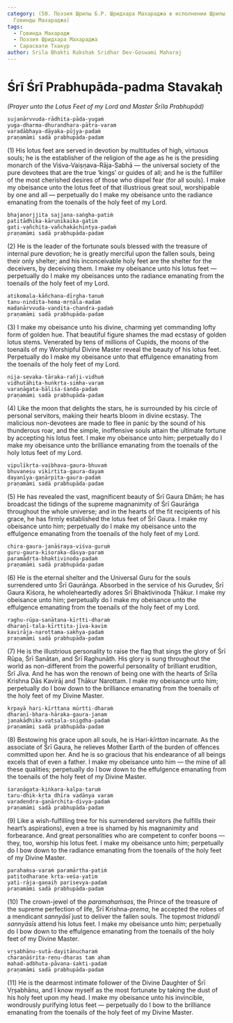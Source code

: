 ```yaml
---
category: (50. Поэзия Шрилы Б.Р. Шридхара Махараджа в исполнении Шрилы Б.С.
  Говинды Махараджа)
tags:
  - Говинда Махарадж
  - Поэзия Шридхара Махараджа
  - Сарасвати Тхакур
author: Srila Bhakti Rakshak Sridhar Dev-Goswami Maharaj
---
```


# Śrī Śrī Prabhupāda-padma Stavakaḥ

*(Prayer unto the Lotus Feet of my Lord and Master Śrīla Prabhupād)*

    sujanārvvuda-rādhita-pāda-yugaṁ
    yuga-dharma-dhurandhara-pātra-varam
    varadābhaya-dāyaka-pūjya-padaṁ
    praṇamāmi sadā prabhupāda-padam

(1) His lotus feet are served in devotion by multitudes of high, virtuous souls; he is the establisher of the religion of the age as he is the presiding monarch of the Viśva-Vaiṣṇava-Rāja-Sabhā — the universal society of the pure devotees that are the true ‘kings’ or guides of all; and he is the fulfiller of the most cherished desires of those who dispel fear (for all souls). I make my obeisance unto the lotus feet of that illustrious great soul, worshipable by one and all — perpetually do I make my obeisance unto the radiance emanating from the toenails of the holy feet of my Lord.

    bhajanorjjita sajjana-saṅgha-patiṁ
    patitādhika-kāruṇikaika-gatim
    gati-vañchita-vañchakāchintya-padaṁ
    praṇamāmi sadā prabhupāda-padam

(2) He is the leader of the fortunate souls blessed with the treasure of internal pure devotion; he is greatly merciful upon the fallen souls, being their only shelter; and his inconceivable holy feet are the shelter for the deceivers, by deceiving them. I make my obeisance unto his lotus feet — perpetually do I make my obeisances unto the radiance emanating from the toenails of the holy feet of my Lord.

    atikomala-kāñchana-dīrgha-tanuṁ
    tanu-nindita-hema-mṛṇāla-madam
    madanārvvuda-vandita-chandra-padaṁ
    praṇamāmi sadā prabhupāda-padam

(3) I make my obeisance unto his divine, charming yet commanding lofty form of golden hue. That beautiful figure shames the mad ecstasy of golden lotus stems. Venerated by tens of millions of Cupids, the moons of the toenails of my Worshipful Divine Master reveal the beauty of his lotus feet. Perpetually do I make my obeisance unto that effulgence emanating from the toenails of the holy feet of my Lord.

    nija-sevaka-tāraka-rañji-vidhuṁ
    vidhutāhita-huṅkṛta-siṁha-varam
    varaṇāgata-bāliśa-śanda-padaṁ
    praṇamāmi sadā prabhupāda-padam

(4) Like the moon that delights the stars, he is surrounded by his circle of personal servitors, making their hearts bloom in divine ecstasy. The malicious non-devotees are made to flee in panic by the sound of his thunderous roar, and the simple, inoffensive souls attain the ultimate fortune by accepting his lotus feet. I make my obeisance unto him; perpetually do I make my obeisance unto the brilliance emanating from the toenails of the holy lotus feet of my Lord.

    vipulīkṛta-vaibhava-gaura-bhuvaṁ
    bhuvaneṣu vikīrtita-gaura-dayam
    dayanīya-gaṇārpita-gaura-padaṁ
    praṇamāmi sadā prabhupāda-padam

(5) He has revealed the vast, magnificent beauty of Śrī Gaura Dhām; he has broadcast the tidings of the supreme magnanimity of Śrī Gaurāṅga throughout the whole universe; and in the hearts of the fit recipients of his grace, he has firmly established the lotus feet of Śrī Gaura. I make my obeisance unto him; perpetually do I make my obeisance unto the effulgence emanating from the toenails of the holy feet of my Lord.

    chira-gaura-janāśraya-viśva-guruṁ
    guru-gaura-kiśoraka-dāsya-param
    paramādṛta-bhaktivinoda-padaṁ
    praṇamāmi sadā prabhupāda-padam

(6) He is the eternal shelter and the Universal Guru for the souls surrendered unto Śrī Gaurāṅga. Absorbed in the service of his Gurudev, Śrī Gaura Kiśora, he wholeheartedly adores Śrī Bhaktivinoda Ṭhākur. I make my obeisance unto him; perpetually do I make my obeisance unto the effulgence emanating from the toenails of the holy feet of my Lord.

    raghu-rūpa-sanātana-kīrtti-dharaṁ
    dharaṇī-tala-kīrttita-jīva-kavim
    kavirāja-narottama-sakhya-padaṁ
    praṇamāmi sadā prabhupāda-padam

(7) He is the illustrious personality to raise the flag that sings the glory of Śrī Rūpa, Śrī Sanātan, and Śrī Raghunāth. His glory is sung throughout the world as non-different from the powerful personality of brilliant erudition, Śrī Jīva. And he has won the renown of being one with the hearts of Śrīla Krishna Dās Kavirāj and Ṭhākur Narottam. I make my obeisance unto him; perpetually do I bow down to the brilliance emanating from the toenails of the holy feet of my Divine Master.

    kṛpayā hari-kīrttana mūrtti-dharaṁ
    dharaṇī-bhara-hāraka-gaura-janam
    janakādhika-vatsala-snigdha-padaṁ
    praṇamāmi sadā prabhupāda-padam

(8) Bestowing his grace upon all souls, he is Hari-*kīrttan* incarnate. As the associate of Śrī Gaura, he relieves Mother Earth of the burden of offences committed upon her. And he is so gracious that his endearance of all beings excels that of even a father. I make my obeisance unto him — the mine of all these qualities; perpetually do I bow down to the effulgence emanating from the toenails of the holy feet of my Divine Master.

    śaraṇāgata-kiṅkara-kalpa-taruṁ
    taru-dhik-kṛta dhīra vadānya varam
    varadendra-gaṇārchita-divya-padaṁ
    praṇamāmi sadā prabhupāda-padam

(9) Like a wish-fulfilling tree for his surrendered servitors (he fulfills their heart’s aspirations), even a tree is shamed by his magnanimity and forbearance. And great personalities who are competent to confer boons — they, too, worship his lotus feet. I make my obeisance unto him; perpetually do I bow down to the radiance emanating from the toenails of the holy feet of my Divine Master.

    parahaṁsa-varaṁ paramārtha-patiṁ
    patitodharaṇe kṛta-veśa-yatim
    yati-rāja-gaṇaiḥ parisevya-padaṁ
    praṇamāmi sadā prabhupāda-padam

(10) The crown-jewel of the *paramahaṁsas*, the Prince of the treasure of the supreme perfection of life, Śrī Krishna-*prema*, he accepted the robes of a mendicant *sannyāsī* just to deliver the fallen souls. The topmost *tridaṇḍī sannyāsīs* attend his lotus feet. I make my obeisance unto him; perpetually do I bow down to the effulgence emanating from the toenails of the holy feet of my Divine Master.

    vṛṣabhānu-sutā-dayitānucharaṁ
    charaṇāśrita-reṇu-dharas tam aham
    mahad-adbhuta-pāvana-śakti-padaṁ
    praṇamāmi sadā prabhupāda-padam

(11) He is the dearmost intimate follower of the Divine Daughter of Śrī Vṛṣabhānu, and I know myself as the most fortunate by taking the dust of his holy feet upon my head. I make my obeisance unto his invincible, wondrously purifying lotus feet — perpetually do I bow to the brilliance emanating from the toenails of the holy feet of my Divine Master.

